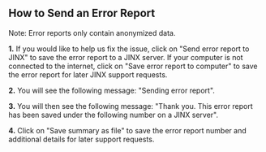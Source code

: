 ## How to Send an Error Report ##
Note: Error reports only contain anonymized data.

**1.** If you would like to help us fix the issue, click on "Send error report to JINX" to save the error report to a JINX server.
If your computer is not connected to the internet, click on "Save error report to computer" to save the error report for later JINX support requests.

**2.** You will see the following message: "Sending error report".

**3.** You will then see the following message: "Thank you. This error report has been saved under the following number on a JINX server".

**4.** Click on "Save summary as file" to save the error report number and additional details for later support requests.
